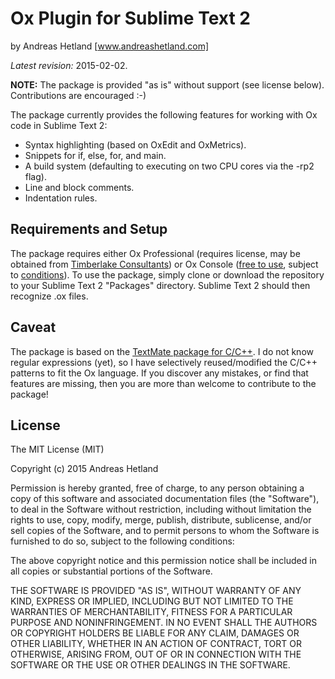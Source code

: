 Ox Plugin for Sublime Text 2
=====================================

by Andreas Hetland
[www.andreashetland.com]

*Latest revision:* 2015-02-02. 

**NOTE:** The package is provided "as is" without support (see license below). Contributions are encouraged :-)

The package currently provides the following features for working with Ox code in Sublime Text 2:
* Syntax highlighting (based on OxEdit and OxMetrics).
* Snippets for if, else, for, and main.
* A build system (defaulting to executing on two CPU cores via the -rp2 flag).
* Line and block comments.
* Indentation rules.


Requirements and Setup
------------

The package requires either Ox Professional (requires license, may be obtained from [Timberlake Consultants](http://www.timberlake.co.uk/)) or Ox Console ([free to use](http://www.doornik.com/download/oxmetrics7/Ox_Console/), subject to [conditions](http://www.doornik.com/ox/licence_Ox_Console.txt)). To use the package, simply clone or download the repository to your Sublime Text 2 "Packages" directory. Sublime Text 2 should then recognize .ox files.


Caveat
------------

The package is based on the [TextMate package for C/C++](https://github.com/textmate/c.tmbundle). I do not know regular expressions (yet), so I have selectively reused/modified the C/C++ patterns to fit the Ox language. If you discover any mistakes, or find that features are missing, then you are more than welcome to contribute to the package!


License
------------

The MIT License (MIT)

Copyright (c) 2015 Andreas Hetland

Permission is hereby granted, free of charge, to any person obtaining a copy
of this software and associated documentation files (the "Software"), to deal
in the Software without restriction, including without limitation the rights
to use, copy, modify, merge, publish, distribute, sublicense, and/or sell
copies of the Software, and to permit persons to whom the Software is
furnished to do so, subject to the following conditions:

The above copyright notice and this permission notice shall be included in all
copies or substantial portions of the Software.

THE SOFTWARE IS PROVIDED "AS IS", WITHOUT WARRANTY OF ANY KIND, EXPRESS OR
IMPLIED, INCLUDING BUT NOT LIMITED TO THE WARRANTIES OF MERCHANTABILITY,
FITNESS FOR A PARTICULAR PURPOSE AND NONINFRINGEMENT. IN NO EVENT SHALL THE
AUTHORS OR COPYRIGHT HOLDERS BE LIABLE FOR ANY CLAIM, DAMAGES OR OTHER
LIABILITY, WHETHER IN AN ACTION OF CONTRACT, TORT OR OTHERWISE, ARISING FROM,
OUT OF OR IN CONNECTION WITH THE SOFTWARE OR THE USE OR OTHER DEALINGS IN THE
SOFTWARE.
